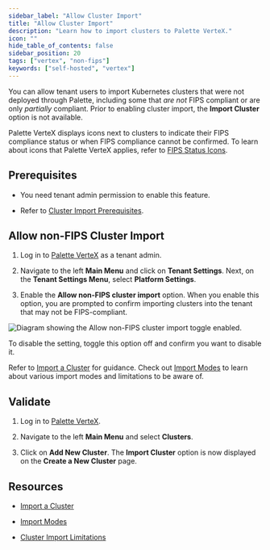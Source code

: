 ```yaml
---
sidebar_label: "Allow Cluster Import"
title: "Allow Cluster Import"
description: "Learn how to import clusters to Palette VerteX."
icon: ""
hide_table_of_contents: false
sidebar_position: 20
tags: ["vertex", "non-fips"]
keywords: ["self-hosted", "vertex"]
---
```


You can allow tenant users to import Kubernetes clusters that were not deployed through Palette, including some that
_are not_ FIPS compliant or are only _partially_ compliant. Prior to enabling cluster import, the **Import Cluster**
option is not available.

Palette VerteX displays icons next to clusters to indicate their FIPS compliance status or when FIPS compliance cannot
be confirmed. To learn about icons that Palette VerteX applies, refer to
[FIPS Status Icons](../../fips/fips-status-icons.md).

## Prerequisites

- You need tenant admin permission to enable this feature.

- Refer to [Cluster Import Prerequisites](../../../clusters/imported-clusters/cluster-import.md#prerequisites).

## Allow non-FIPS Cluster Import

1. Log in to [Palette VerteX](https://console.spectrocloud.com/) as a tenant admin.

2. Navigate to the left **Main Menu** and click on **Tenant Settings**. Next, on the **Tenant Settings Menu**, select
   **Platform Settings**.

3. Enable the **Allow non-FIPS cluster import** option. When you enable this option, you are prompted to confirm
   importing clusters into the tenant that may not be FIPS-compliant.

![Diagram showing the Allow non-FIPS cluster import toggle enabled.](/vertex_use-non-fips-settings_nonFips-cluster-import.png)

To disable the setting, toggle this option off and confirm you want to disable it.

Refer to [Import a Cluster](../../../clusters/imported-clusters/cluster-import.md) for guidance. Check out
[Import Modes](../../../clusters/imported-clusters/imported-clusters.md#import-modes) to learn about various import
modes and limitations to be aware of.

## Validate

1. Log in to [Palette VerteX](https://console.spectrocloud.com/).

2. Navigate to the left **Main Menu** and select **Clusters**.

3. Click on **Add New Cluster**. The **Import Cluster** option is now displayed on the **Create a New Cluster** page.

## Resources

- [Import a Cluster](../../../clusters/imported-clusters/cluster-import.md)

- [Import Modes](../../../clusters/imported-clusters/imported-clusters.md#import-modes)

- [Cluster Import Limitations](../../../clusters/imported-clusters/imported-clusters.md#limitations)
